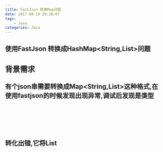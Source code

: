 ```yaml
---
title: FastJson 转换Map问题
date: 2017-08-19 20:38:07
tags:
	- Java
categories: Java
---
```


## 使用FastJson 转换成HashMap<String,List<Object>>问题

### 背景需求

有个json串需要转换成Map<String,List<Object>>这种格式,在使用fastjson的时候发现出现异常,调试后发现是类型转化出错,它将List<Object>转成了JSONArray<JSONObject>,这个就很尴尬了.这个问题也找了很久,一直以为它可以直接转换成我想要的List<Object>,没想到最后来了个JSONArray.


### 解决方案
<!--more-->
因为实际中我们需要的是List而不是JSONArray,如果每个都是自己手动去改变,不太符合程序员的特质.所以想到一个通用办法解决:将JSONArray的值取出来,转换成List再重新塞进Map对象里面,具体实现代码:

```
    private static <T> HashMap<String, List<T>> fromJson2Map(String jsonString)
    {
        HashMap<String, Object> jsonMap = JSON.parseObject(jsonString, HashMap.class);

        HashMap<String, List<T>> resultMap = new HashMap<>();
        for(String key : jsonMap.keySet())
        {
            JSONArray jsonArray = (JSONArray)jsonMap.get(key);
            List list = handleJSONArray(jsonArray);
            resultMap.put(key, list);
        }
        return resultMap;
    }

    private static <T> List<T> handleJSONArray(JSONArray jsonArray)
    {
        List<T> list = new ArrayList();
        for(Object object : jsonArray)
        {
            JSONObject jsonObject = (JSONObject)object;
            T obj = (T)JSONObject.parseObject(jsonObject.toJSONString(), Object.class);
            list.add(obj);
        }
        return list;
    }
```

在最后`T obj = (T)JSONObject.parseObject(jsonObject.toJSONString(), Object.class);` 其实我一开始是犹豫的,主要是Object.class,后来想想Java的Object是一切对象的父类,自然可以多态转成子类啊.所以这里就完美的解决了问题. 当然代码应该会有性能问题,应该是new ArrayList() 吧, 每次都会new一个新对象,用完了之后也没有其它的用了,一直等着垃圾回收?.突然觉得自己路还有很长的要走.